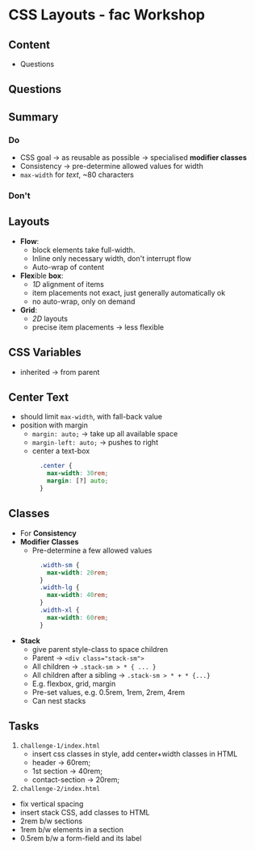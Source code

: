# CSS Layouts - fac Workshop

## Content
- Questions


## Questions

## Summary
### Do
- CSS goal &rarr; as reusable as possible &rarr; specialised **modifier classes**
- Consistency &rarr; pre-determine allowed values for width
- `max-width` for *text*, ~80 characters
### Don't

## Layouts
- **Flow**: 
  - block elements take full-width. 
  - Inline only necessary width, don't interrupt flow
  - Auto-wrap of content
- **Flex**ible **box**:
  - *1D* alignment of items
  - item placements not exact, just generally automatically ok
  - no auto-wrap, only on demand
- **Grid**:
  - *2D* layouts
  - precise item placements &rarr; less flexible

## CSS Variables
- inherited &rarr; from parent

## Center Text
  - should limit `max-width`, with fall-back value
  - position with margin
    - `margin: auto;` &rarr; take up all available space
    - `margin-left: auto;` &rarr; pushes to right
    - center a text-box
      ```css
        .center { 
          max-width: 30rem; 
          margin: [?] auto;
        }
      ```

## Classes
- For **Consistency**
- **Modifier Classes**
  - Pre-determine a few allowed values
    ```css
      .width-sm {
        max-width: 20rem;
      }
      .width-lg {
        max-width: 40rem;
      }
      .width-xl {
        max-width: 60rem;
      }
    ```
- **Stack**
  - give parent style-class to space children
  - Parent &rarr; `<div class="stack-sm">`
  - All children &rarr; `.stack-sm > * { ... }`
  - All children after a sibling &rarr; `.stack-sm > * + * {...}`
  - E.g. flexbox, grid, margin
  - Pre-set values, e.g. 0.5rem, 1rem, 2rem, 4rem
  - Can nest stacks



## Tasks
1. `challenge-1/index.html`
    - insert css classes in style, add center+width classes in HTML
    - header &rarr; 60rem;
    - 1st section &rarr; 40rem;
    - contact-section &rarr; 20rem;
1. `challenge-2/index.html`
  - fix vertical spacing
  - insert stack CSS, add classes to HTML
  - 2rem b/w sections
  - 1rem b/w elements in a section
  - 0.5rem b/w a form-field and its label